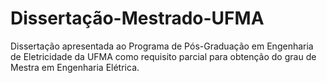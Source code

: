 # Dissertação-Mestrado-UFMA
Dissertação apresentada ao Programa de Pós-Graduação em Engenharia de Eletricidade da UFMA como requisito parcial para obtenção do grau de Mestra em Engenharia Elétrica.
